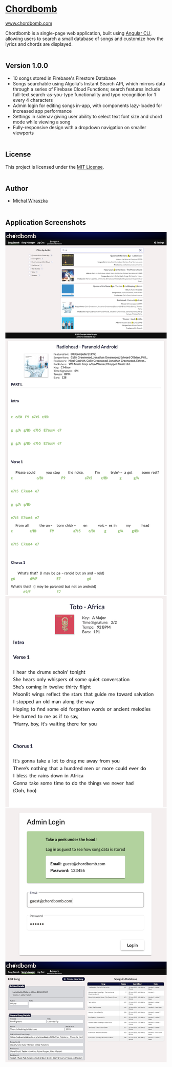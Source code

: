 # [Chordbomb](https://www.chordbomb.com)

www.chordbomb.com

Chordbomb is a single-page web application, built using [Angular CLI](https://github.com/angular/angular-cli), allowing users to search a small database of songs and customize how the lyrics and chords are displayed.<br><br>

## Version 1.0.0
* 10 songs stored in Firebase's Firestore Database
* Songs searchable using Algolia's Instant Search API, which mirrors data through a series of Firebase Cloud Functions; search features include full-text search-as-you-type functionality and typo recognition for 1 every 4 characters
* Admin login for editing songs in-app, with components lazy-loaded for increased app performance
* Settings in sidenav giving user ability to select text font size and chord mode while viewing a song
* Fully-responsive design with a dropdown navigation on smaller viewports
<br><br>

## License
This project is licensed under the [MIT License](LICENSE).
<br><br>

## Author
* [Michal Wiraszka](https://github.com/mwiraszka)
<br><br>

## Application Screenshots
![Chordbomb Screenshot 1](screenshots/screenshot-1.png "Chordbomb - Search Song")
![Chordbomb Screenshot 2](screenshots/screenshot-2.png "Chordbomb - Song with Chords")
![Chordbomb Screenshot 3](screenshots/screenshot-3.png "Chordbomb - Song without Chords")
![Chordbomb Screenshot 4](screenshots/screenshot-4.png "Chordbomb - Admin Login")
![Chordbomb Screenshot 5](screenshots/screenshot-5.png "Chordbomb - Edit Song")
